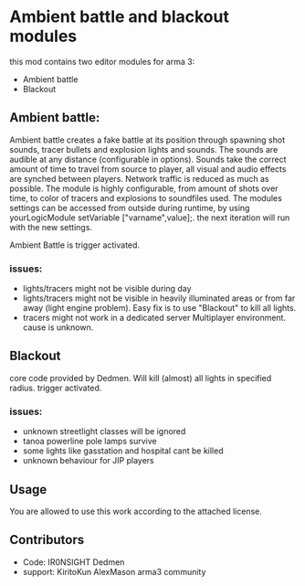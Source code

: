 # Ambient battle and blackout modules
this mod contains two editor modules for arma 3:
- Ambient battle
- Blackout

## Ambient battle:
Ambient  battle creates a fake battle at its position through spawning shot sounds, tracer bullets and explosion lights and sounds. The sounds are audible at any distance (configurable in options). Sounds take the correct amount of time to travel from source to player, all visual and audio effects are synched between players. Network traffic is reduced as much as possible. 
The module is highly configurable, from amount of shots over time, to color of tracers and explosions to soundfiles used. 
The modules settings can be accessed from outside during runtime, by using yourLogicModule setVariable ["varname",value];. the next iteration will run with the new settings.

Ambient Battle is trigger activated.

### issues:
- lights/tracers might not be visible during day
- lights/tracers might not be visible in heavily illuminated areas or from far away (light engine problem). Easy fix is to use "Blackout" to kill all lights.
- tracers might not work in a dedicated server Multiplayer environment. cause is unknown.

## Blackout
core code provided by Dedmen. Will kill (almost) all lights in specified radius. trigger activated.

### issues:
- unknown streetlight classes will be ignored
- tanoa powerline pole lamps survive
- some lights like gasstation and hospital cant be killed
- unknown behaviour for JIP players
## Usage
You are allowed to use this work according to the attached license.

## Contributors
- Code:
IR0NSIGHT
Dedmen
- support:
KiritoKun
AlexMason
arma3 community
